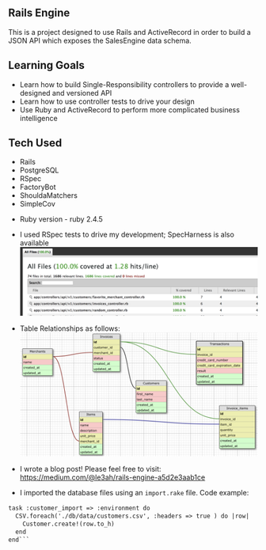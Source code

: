 ## Rails Engine
This is a project designed to use Rails and ActiveRecord in order to build a JSON API which exposes the SalesEngine data schema.

## Learning Goals
- Learn how to build Single-Responsibility controllers to provide a well-designed and versioned API
- Learn how to use controller tests to drive your design
- Use Ruby and ActiveRecord to perform more complicated business intelligence

## Tech Used
- Rails
- PostgreSQL
- RSpec
- FactoryBot
- ShouldaMatchers
- SimpleCov


* Ruby version - ruby 2.4.5

* I used RSpec tests to drive my development; SpecHarness is also available
![testing](simplecov.png)

* Table Relationships as follows:
![schema](railsschema.png)

* I wrote a blog post!
Please feel free to visit: https://medium.com/@le3ah/rails-engine-a5d2e3aab1ce

* I imported the database files using an `import.rake` file.  Code example:
```desc "Imports a CSV of all entities"
task :customer_import => :environment do
  CSV.foreach('./db/data/customers.csv', :headers => true ) do |row|
    Customer.create!(row.to_h)
  end
end```
